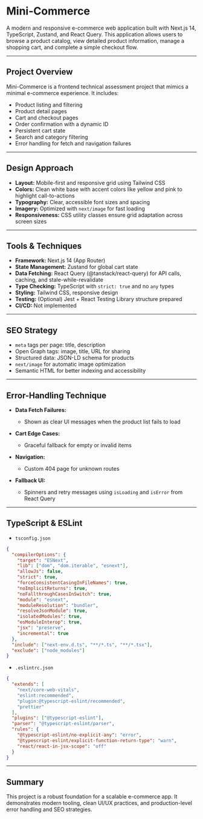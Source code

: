 # Mini-Commerce

A modern and responsive e-commerce web application built with Next.js 14, TypeScript, Zustand, and React Query. This application allows users to browse a product catalog, view detailed product information, manage a shopping cart, and complete a simple checkout flow.

---

## Project Overview

Mini-Commerce is a frontend technical assessment project that mimics a minimal e-commerce experience. It includes:

* Product listing and filtering
* Product detail pages
* Cart and checkout pages
* Order confirmation with a dynamic ID
* Persistent cart state
* Search and category filtering
* Error handling for fetch and navigation failures

---

## Design Approach

* **Layout:** Mobile-first and responsive grid using Tailwind CSS
* **Colors:** Clean white base with accent colors like yellow and pink to highlight call-to-actions
* **Typography:** Clear, accessible font sizes and spacing
* **Imagery:** Optimized with `next/image` for fast loading
* **Responsiveness:** CSS utility classes ensure grid adaptation across screen sizes

---

## Tools & Techniques

* **Framework:** Next.js 14 (App Router)
* **State Management:** Zustand for global cart state
* **Data Fetching:** React Query (@tanstack/react-query) for API calls, caching, and stale-while-revalidate
* **Type Checking:** TypeScript with `strict: true` and no `any` types
* **Styling:** Tailwind CSS, responsive design
* **Testing:** (Optional) Jest + React Testing Library structure prepared
* **CI/CD:** Not implemented

---

## SEO Strategy

* `meta` tags per page: title, description
* Open Graph tags: image, title, URL for sharing
* Structured data: JSON-LD schema for products
* `next/image` for automatic image optimization
* Semantic HTML for better indexing and accessibility

---

## Error-Handling Technique

* **Data Fetch Failures:**

  * Shown as clear UI messages when the product list fails to load
* **Cart Edge Cases:**

  * Graceful fallback for empty or invalid items
* **Navigation:**

  * Custom 404 page for unknown routes
* **Fallback UI:**

  * Spinners and retry messages using `isLoading` and `isError` from React Query

---

## TypeScript & ESLint

* `tsconfig.json`

```json
{
  "compilerOptions": {
    "target": "ESNext",
    "lib": ["dom", "dom.iterable", "esnext"],
    "allowJs": false,
    "strict": true,
    "forceConsistentCasingInFileNames": true,
    "noImplicitReturns": true,
    "noFallthroughCasesInSwitch": true,
    "module": "esnext",
    "moduleResolution": "bundler",
    "resolveJsonModule": true,
    "isolatedModules": true,
    "esModuleInterop": true,
    "jsx": "preserve",
    "incremental": true
  },
  "include": ["next-env.d.ts", "**/*.ts", "**/*.tsx"],
  "exclude": ["node_modules"]
}
```

* `.eslintrc.json`

```json
{
  "extends": [
    "next/core-web-vitals",
    "eslint:recommended",
    "plugin:@typescript-eslint/recommended",
    "prettier"
  ],
  "plugins": ["@typescript-eslint"],
  "parser": "@typescript-eslint/parser",
  "rules": {
    "@typescript-eslint/no-explicit-any": "error",
    "@typescript-eslint/explicit-function-return-type": "warn",
    "react/react-in-jsx-scope": "off"
  }
}
```

---

## Summary

This project is a robust foundation for a scalable e-commerce app. It demonstrates modern tooling, clean UI/UX practices, and production-level error handling and SEO strategies.
